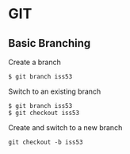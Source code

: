 # GIT

## Basic Branching
Create a branch
```
$ git branch iss53
```

Switch to an existing branch
```
$ git branch iss53
$ git checkout iss53
```

Create and switch to a new branch
```
git checkout -b iss53
```
